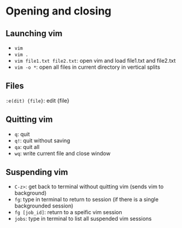 # Opening and closing

## Launching vim

- `vim`
- `vim .`
- `vim file1.txt file2.txt`: open vim and load file1.txt and file2.txt
- `vim -o *`: open all files in current directory in vertical splits

## Files

`:e(dit) {file}`: edit {file}

## Quitting vim

- `q`: quit
- `q!`: quit without saving
- `qa`: quit all
- `wq`: write current file and close window

## Suspending vim

- `C-z>`: get back to terminal without quitting vim (sends vim to background)
- `fg`: type in terminal to return to session (if there is a single backgrounded session)
- `fg [job_id]`: return to a speific vim session
- `jobs`: type in terminal to list all suspended vim sessions
